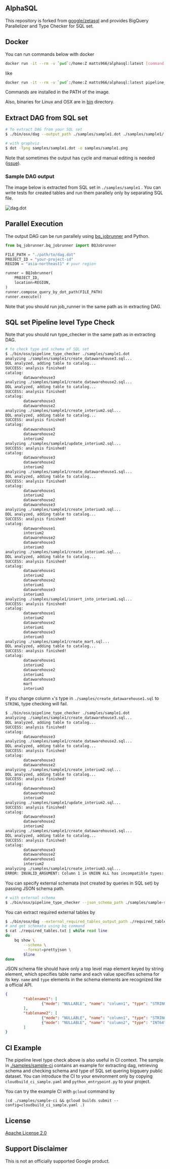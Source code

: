 ## AlphaSQL

This repository is forked from [google/zetasql](https://github.com/google/zetasql) and provides BigQuery Parallelizer and Type Checker for SQL set.

## Docker

You can run commands below with docker

```bash
docker run -it --rm -v `pwd`:/home:Z matts966/alphasql:latest [command]
```

like

```bash
docker run -it --rm -v `pwd`:/home:Z matts966/alphasql:latest pipeline_type_checker ./samples/sample1.dot
```

Commands are installed in the PATH of the image.

Also, binaries for Linux and OSX are in [bin](./bin) directory.

## Extract DAG from SQL set

```bash
# To extract DAG from your SQL set
$ ./bin/osx/dag --output_path ./samples/sample1.dot ./samples/sample1/

# with graphviz
$ dot -Tpng samples/sample1.dot -o samples/sample1.png
```

Note that sometimes the output has cycle and manual editing is needed ([issue](https://github.com/Matts966/alphasql/issues/2)).

### Sample DAG output

The image below is extracted from SQL set in `./samples/sample1` . You can write tests for created tables and run them parallely only by separating SQL file.

![dag.dot](samples/sample1.png)

## Parallel Execution

The output DAG can be run parallely using [bq_jobrunner](https://github.com/tsintermax/bq_jobrunner) and Python.

```Python
from bq_jobrunner.bq_jobrunner import BQJobrunner

FILE_PATH = "./path/to/dag.dot"
PROJECT_ID = "your-project-id"
REGION = "asia-northeast1" # your region

runner = BQJobrunner(
    PROJECT_ID,
    location=REGION,
)
runner.compose_query_by_dot_path(FILE_PATH)
runner.execute()
```

Note that you should run job_runner in the same path as in extracting DAG.

## SQL set Pipeline level Type Check

Note that you should run type_checker in the same path as in extracting DAG.

```bash
# to check type and schema of SQL set
$ ./bin/osx/pipeline_type_checker ./samples/sample1.dot
analyzing ./samples/sample1/create_datawarehouse3.sql...
DDL analyzed, adding table to catalog...
SUCCESS: analysis finished!
catalog:
        datawarehouse3
analyzing ./samples/sample1/create_datawarehouse2.sql...
DDL analyzed, adding table to catalog...
SUCCESS: analysis finished!
catalog:
        datawarehouse3
        datawarehouse2
analyzing ./samples/sample1/create_interium2.sql...
DDL analyzed, adding table to catalog...
SUCCESS: analysis finished!
catalog:
        datawarehouse3
        datawarehouse2
        interium2
analyzing ./samples/sample1/update_interium2.sql...
SUCCESS: analysis finished!
catalog:
        datawarehouse3
        datawarehouse2
        interium2
analyzing ./samples/sample1/create_datawarehouse1.sql...
DDL analyzed, adding table to catalog...
SUCCESS: analysis finished!
catalog:
        datawarehouse1
        interium2
        datawarehouse2
        datawarehouse3
analyzing ./samples/sample1/create_interium3.sql...
DDL analyzed, adding table to catalog...
SUCCESS: analysis finished!
catalog:
        datawarehouse1
        interium2
        datawarehouse2
        datawarehouse3
        interium3
analyzing ./samples/sample1/create_interium1.sql...
DDL analyzed, adding table to catalog...
SUCCESS: analysis finished!
catalog:
        datawarehouse1
        interium2
        datawarehouse2
        interium1
        datawarehouse3
        interium3
analyzing ./samples/sample1/insert_into_interium1.sql...
SUCCESS: analysis finished!
catalog:
        datawarehouse1
        interium2
        datawarehouse2
        interium1
        datawarehouse3
        interium3
analyzing ./samples/sample1/create_mart.sql...
DDL analyzed, adding table to catalog...
SUCCESS: analysis finished!
catalog:
        datawarehouse1
        interium2
        datawarehouse2
        interium1
        datawarehouse3
        mart
        interium3
```

If you change column `x`'s type in `./samples/create_datawarehouse1.sql` to `STRING`, type checking will fail.

```bash
$ ./bin/osx/pipeline_type_checker ./samples/sample1.dot
analyzing ./samples/sample1/create_datawarehouse3.sql...
DDL analyzed, adding table to catalog...
SUCCESS: analysis finished!
catalog:
        datawarehouse3
analyzing ./samples/sample1/create_datawarehouse2.sql...
DDL analyzed, adding table to catalog...
SUCCESS: analysis finished!
catalog:
        datawarehouse3
        datawarehouse2
analyzing ./samples/sample1/create_interium2.sql...
DDL analyzed, adding table to catalog...
SUCCESS: analysis finished!
catalog:
        datawarehouse3
        datawarehouse2
        interium2
analyzing ./samples/sample1/update_interium2.sql...
SUCCESS: analysis finished!
catalog:
        datawarehouse3
        datawarehouse2
        interium2
analyzing ./samples/sample1/create_datawarehouse1.sql...
DDL analyzed, adding table to catalog...
SUCCESS: analysis finished!
catalog:
        datawarehouse3
        datawarehouse2
        datawarehouse1
        interium2
analyzing ./samples/sample1/create_interium3.sql...
ERROR: INVALID_ARGUMENT: Column 1 in UNION ALL has incompatible types: STRING, INT64 [at 4:1]
```

You can specify external schemata (not created by queries in SQL set) by passing JSON schema path.

```bash
# with external schema
$ ./bin/osx/pipeline_type_checker --json_schema_path ./samples/sample-schema.json ./samples/sample1.dot
```

You can extract required external tables by

```bash
$ ./bin/osx/dag --external_required_tables_output_path ./required_tables.txt {./path/to/sqls}
# and get schemata using bq command
$ cat ./required_tables.txt | while read line
do
    bq show \
        --schema \
        --format=prettyjson \
        $line
done
```

JSON schema file should have only a top level map element keyed by string element, which specifies table name and each value specifies schema for its key. `name` and `type` elements in the schema elements are recognized like a official API.

```json
{
        "tablename1": [
                {"mode": "NULLABLE", "name": "column1", "type": "STRING", "description": null}
        ],
        "tablename2": [
                {"mode": "NULLABLE", "name": "column1", "type": "STRING", "description": null},
                {"mode": "NULLABLE", "name": "column2", "type": "INT64", "description": null}
        ]
}
```

## CI Example

The pipeline level type check above is also useful in CI context. The sample in [./samples/sample-ci](./samples/sample-ci) contains an example for extracting dag, retrieving schema and checking schema and type of SQL set quering bigquery public dataset. You can introduce the CI to your environment only by copying `cloudbuild_ci_sample.yaml` and `python_entrypoint.py` to your project.

You can try the example CI with `gcloud` command by

```
(cd ./samples/sample-ci && gcloud builds submit --config=cloudbuild_ci_sample.yaml .)
```

## License

[Apache License 2.0](LICENSE)

## Support Disclaimer
This is not an officially supported Google product.
